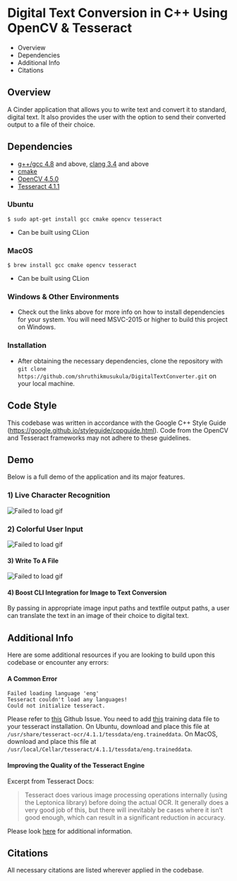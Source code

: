 # Digital Text Conversion in C++ Using OpenCV & Tesseract
 * Overview 
 * Dependencies
 * Additional Info
 * Citations

## Overview 
A Cinder application that allows you to write text and convert it to standard, digital text. It also provides the user with the option to send their converted output to a file of their choice.

## Dependencies

- [g++/gcc 4.8](https://gcc.gnu.org) and above, [clang 3.4](https://clang.llvm.org) and above
- [cmake](https://cmake.org)
- [OpenCV 4.5.0](https://opencv.org/opencv-4-5-0/)
- [Tesseract 4.1.1](https://github.com/tesseract-ocr/tesseract)

### Ubuntu

```console
$ sudo apt-get install gcc cmake opencv tesseract
```
- Can be built using CLion

### MacOS

```console
$ brew install gcc cmake opencv tesseract
```
- Can be built using CLion

### Windows & Other Environments

- Check out the links above for more info on how to install dependencies for your system. You will need MSVC-2015 or higher to build this project on Windows.

### Installation
- After obtaining the necessary dependencies, clone the repository with ```git clone https://github.com/shruthikmusukula/DigitalTextConverter.git``` on your local machine.

## Code Style
This codebase was written in accordance with the Google C++ Style Guide (https://google.github.io/styleguide/cppguide.html). Code from the OpenCV and Tesseract frameworks may not adhere to these guidelines.

## Demo
Below is a full demo of the application and its major features.

### 1) Live Character Recognition
![Failed to load gif](https://i.imgur.com/kG5XxnU.gif)

### 2) Colorful User Input
![Failed to load gif](https://i.imgur.com/0fNGNAF.gif)

#### 3) Write To A File
![Failed to load gif](https://i.imgur.com/z0cRO7N.gif)

#### 4) Boost CLI Integration for Image to Text Conversion
By passing in appropriate image input paths and textfile output paths, a user can translate the text in an image of their choice to digital text.

## Additional Info
Here are some additional resources if you are looking to build upon this codebase or encounter any errors:

#### A Common Error
```console
Failed loading language 'eng'
Tesseract couldn't load any languages!
Could not initialize tesseract.
```
Please refer to [this](https://github.com/tesseract-ocr/tesseract/issues/1309) Github Issue. You need to add [this](https://github.com/tesseract-ocr/tessdata/blob/master/eng.traineddata) training data file to your tesseract installation.
On Ubuntu, download and place this file at ```/usr/share/tesseract-ocr/4.1.1/tessdata/eng.traineddata```.
On MacOS, download and place this file at ```/usr/local/Cellar/tesseract/4.1.1/tessdata/eng.traineddata```.

#### Improving the Quality of the Tesseract Engine
Excerpt from Tesseract Docs:
> Tesseract does various image processing operations internally (using the Leptonica library) before doing the actual OCR. It generally does a very good job of this, but there will inevitably be cases where it isn’t good enough, which can result in a significant reduction in accuracy.

Please look [here](https://tesseract-ocr.github.io/tessdoc/ImproveQuality.html) for additional information.

## Citations
All necessary citations are listed wherever applied in the codebase.
